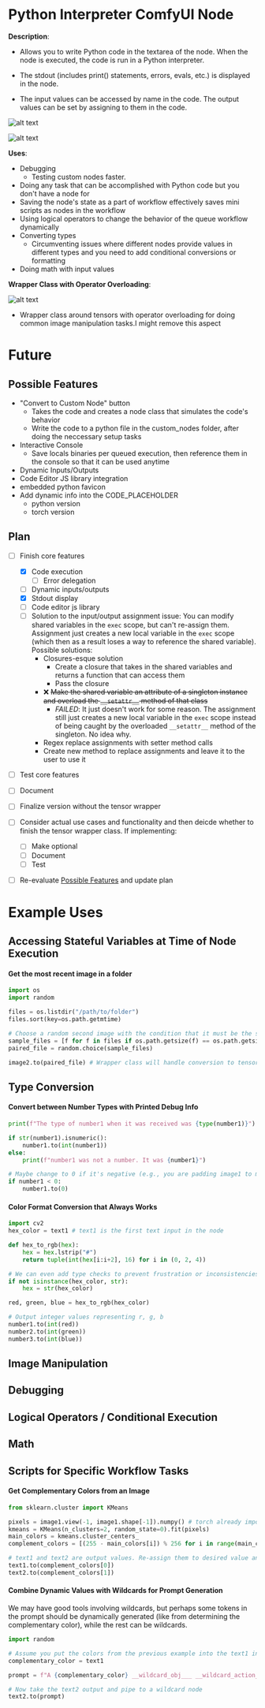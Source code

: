 # Python Interpreter ComfyUI Node

**Description**:

- Allows you to write Python code in the textarea of the node. When the node is executed, the code is run in a Python interpreter. 

- The stdout (includes print() statements, errors, evals, etc.) is displayed in the node. 

- The input values can be accessed by name in the code. The output values can be set by assigning to them in the code.

![alt text](wiki/pictures/demos/p1-zoom.png)

![alt text](wiki/pictures/demos/p1.png)



**Uses**:

- Debugging
  - Testing custom nodes faster.
- Doing any task that can be accomplished with Python code but you don't have a node for
- Saving the node's state as a part of workflow effectively saves mini scripts as nodes in the workflow
- Using logical operators to change the behavior of the queue workflow dynamically
- Converting types
  - Circumventing issues where different nodes provide values in different types and you need to add conditional conversions or formatting
- Doing math with input values

**Wrapper Class with Operator Overloading**:

![alt text](wiki/pictures/demos/p2.png)

- Wrapper class around tensors with operator overloading for doing common image manipulation tasks.I might remove this aspect

# Future

## Possible Features

- "Convert to Custom Node" button
  - Takes the code and creates a node class that simulates the code's behavior
  - Write the code to a python file in the custom_nodes folder, after doing the neccessary setup tasks
- Interactive Console
  - Save locals binaries per queued execution, then reference them in the console so that it can be used anytime 
- Dynamic Inputs/Outputs
- Code Editor JS library integration
- embedded python favicon
- Add dynamic info into the CODE_PLACEHOLDER
  - python version
  - torch version 

## Plan

- [ ] Finish core features
  - [x] Code execution
    - [ ] Error delegation
  - [ ] Dynamic inputs/outputs
  - [x] Stdout display
  - [ ] Code editor js library
  - [ ] Solution to the input/output assignment issue: You can modify shared variables in the `exec` scope, but can't re-assign them. Assignment just creates a new local variable in the `exec` scope (which then as a result loses a way to reference the shared variable). Possible solutions:
    - Closures-esque solution
      - Create a closure that takes in the shared variables and returns a function that can access them
      - Pass the closure
    - ❌ ~~Make the shared variable an attribute of a singleton instance and overload the `__setattr__` method of that class~~
      - *FAILED*: It just doesn't work for some reason. The assignment still just creates a new local variable in the `exec` scope instead of being caught by the overloaded `__setattr__` method of the singleton. No idea why. 
    - Regex replace assignments with setter method calls
    - Create new method to replace assignments and leave it to the user to use it
- [ ] Test core features
- [ ] Document
- [ ] Finalize version without the tensor wrapper
- [ ] Consider actual use cases and functionality and then deicde whether to finish the tensor wrapper class. If implementing:
  - [ ] Make optional
  - [ ] Document
  - [ ] Test
- [ ] Re-evaluate [Possible Features](#possible-features) and update plan


# Example Uses

## Accessing Stateful Variables at Time of Node Execution

#### Get the most recent image in a folder

```python
import os
import random

files = os.listdir("/path/to/folder")
files.sort(key=os.path.getmtime)

# Choose a random second image with the condition that it must be the same size
sample_files = [f for f in files if os.path.getsize(f) == os.path.getsize(files[1])]
paired_file = random.choice(sample_files)

image2.to(paired_file) # Wrapper class will handle conversion to tensor automatically
```

## Type Conversion

#### Convert between Number Types with Printed Debug Info

```python
print(f"The type of number1 when it was received was {type(number1)}")

if str(number1).isnumeric():
    number1.to(int(number1))
else:
    print(f"number1 was not a number. It was {number1}")

# Maybe change to 0 if it's negative (e.g., you are padding image1 to match image2 size but image1 is larger than in one dimension)
if number1 < 0:
    number1.to(0)
```

#### Color Format Conversion that Always Works



```python
import cv2
hex_color = text1 # text1 is the first text input in the node

def hex_to_rgb(hex):
    hex = hex.lstrip("#")
    return tuple(int(hex[i:i+2], 16) for i in (0, 2, 4))

# We can even add type checks to prevent frustration or inconsistencies with other node outputs
if not isinstance(hex_color, str):
    hex = str(hex_color)

red, green, blue = hex_to_rgb(hex_color)

# Output integer values representing r, g, b
number1.to(int(red))
number2.to(int(green))
number3.to(int(blue))
```




## Image Manipulation

## Debugging


## Logical Operators / Conditional Execution


## Math


## Scripts for Specific Workflow Tasks

#### Get Complementary Colors from an Image

```python
from sklearn.cluster import KMeans

pixels = image1.view(-1, image1.shape[-1]).numpy() # torch already imported
kmeans = KMeans(n_clusters=2, random_state=0).fit(pixels)
main_colors = kmeans.cluster_centers_
complement_colors = [(255 - main_colors[i]) % 256 for i in range(main_colors.shape[0])]

# text1 and text2 are output values. Re-assign them to desired value and then pipe the output in the UI
text1.to(complement_colors[0])
text2.to(complement_colors[1])
```

#### Combine Dynamic Values with Wildcards for Prompt Generation

We may have good tools involving wildcards, but perhaps some tokens in the prompt should be dynamically generated (like from determining the complementary color), while the rest can be wildcards.

```python
import random

# Assume you put the colors from the previous example into the text1 input for this node
complementary_color = text1

prompt = f"A {complementary_color} __wildcard_obj___ __wildcard_action__ in __wildcard_location__"

# Now take the text2 output and pipe to a wildcard node
text2.to(prompt)
```


